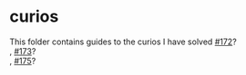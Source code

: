 # curios

This folder contains guides to the curios I have solved <a href="https://people.smp.uq.edu.au/MichaelBulmer/stuff/curio.php?id=172">#172</a>?<br />, <a href="https://people.smp.uq.edu.au/MichaelBulmer/stuff/curio.php?id=173">#173</a>?<br />, <a href="https://people.smp.uq.edu.au/MichaelBulmer/stuff/curio.php?id=175">#175</a>?<br />

